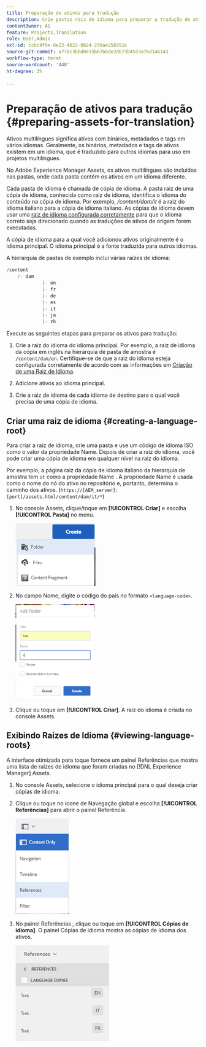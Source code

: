 ```yaml
---
title: Preparação de ativos para tradução
description: Crie pastas raiz de idioma para preparar a tradução de ativos multilíngues.
contentOwner: AG
feature: Projects,Translation
role: User,Admin
exl-id: cc6c4f9e-8e22-4622-8b24-230ae258351c
source-git-commit: a778c3bbd0e15bb7b6de2d673b4553a7bd146143
workflow-type: tm+mt
source-wordcount: '448'
ht-degree: 3%

---
```


# Preparação de ativos para tradução {#preparing-assets-for-translation}

Ativos multilíngues significa ativos com binários, metadados e tags em vários idiomas. Geralmente, os binários, metadados e tags de ativos existem em um idioma, que é traduzido para outros idiomas para uso em projetos multilíngues.

No Adobe Experience Manager Assets, os ativos multilíngues são incluídos nas pastas, onde cada pasta contém os ativos em um idioma diferente.

Cada pasta de idioma é chamada de cópia de idioma. A pasta raiz de uma cópia de idioma, conhecida como raiz de idioma, identifica o idioma do conteúdo na cópia de idioma. Por exemplo, */content/dam/it* é a raiz do idioma italiano para a cópia de idioma italiano. As cópias de idioma devem usar uma [raiz de idioma configurada corretamente](preparing-assets-for-translation.md#creating-a-language-root) para que o idioma correto seja direcionado quando as traduções de ativos de origem forem executadas.

A cópia de idioma para a qual você adicionou ativos originalmente é o idioma principal. O idioma principal é a fonte traduzida para outros idiomas.

A hierarquia de pastas de exemplo inclui várias raízes de idioma:

```java
/content
    /- dam
             |- en
             |- fr
             |- de
             |- es
             |- it
             |- ja
             |- zh
```

Execute as seguintes etapas para preparar os ativos para tradução:

1. Crie a raiz do idioma do idioma principal. Por exemplo, a raiz de idioma da cópia em inglês na hierarquia de pasta de amostra é `/content/dam/en`. Certifique-se de que a raiz do idioma esteja configurada corretamente de acordo com as informações em [Criação de uma Raiz de Idioma](preparing-assets-for-translation.md#creating-a-language-root).

1. Adicione ativos ao idioma principal.
1. Crie a raiz de idioma de cada idioma de destino para o qual você precisa de uma cópia de idioma.

## Criar uma raiz de idioma {#creating-a-language-root}

Para criar a raiz de idioma, crie uma pasta e use um código de idioma ISO como o valor da propriedade Name. Depois de criar a raiz do idioma, você pode criar uma cópia de idioma em qualquer nível na raiz do idioma.

Por exemplo, a página raiz da cópia de idioma italiano da hierarquia de amostra tem `it` como a propriedade Name . A propriedade Name é usada como o nome do nó do ativo no repositório e, portanto, determina o caminho dos ativos. (`https://[AEM_server]:[port]/assets.html/content/dam/it/*`)

1. No console Assets, clique/toque em **[!UICONTROL Criar]** e escolha **[!UICONTROL Pasta]** no menu.

   ![chlimage_1-120](assets/chlimage_1-120.png)

1. No campo Nome, digite o código do país no formato `<language-code>`.

   ![chlimage_1-121](assets/chlimage_1-121.png)

1. Clique ou toque em **[!UICONTROL Criar]**. A raiz do idioma é criada no console Assets.

## Exibindo Raízes de Idioma {#viewing-language-roots}

A interface otimizada para toque fornece um painel Referências que mostra uma lista de raízes de idioma que foram criadas no [!DNL Experience Manager] Assets.

1. No console Assets, selecione o idioma principal para o qual deseja criar cópias de idioma.
1. Clique ou toque no ícone de Navegação global e escolha **[!UICONTROL Referências]** para abrir o painel Referência.

   ![chlimage_1-122](assets/chlimage_1-122.png)

1. No painel Referências , clique ou toque em **[!UICONTROL Cópias de idioma]**. O painel Cópias de idioma mostra as cópias de idioma dos ativos.

   ![chlimage_1-123](assets/chlimage_1-123.png)
